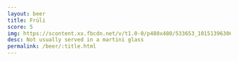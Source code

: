 ```yaml
---
layout: beer
title: Früli
score: 5
img: https://scontent.xx.fbcdn.net/v/t1.0-0/p480x480/533653_10151396306263745_1857811158_n.jpg?oh=70744d179888cf98ee80901846009ccf&oe=58D2430D
desc: Not usually served in a martini glass
permalink: /beer/:title.html
---
```

